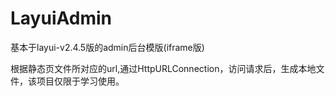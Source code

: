 # LayuiAdmin
基本于layui-v2.4.5版的admin后台模版(iframe版)

根据静态页文件所对应的url,通过HttpURLConnection，访问请求后，生成本地文件，该项目仅限于学习使用。
